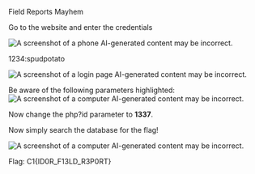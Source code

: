 Field Reports Mayhem

Go to the website and enter the credentials

![A screenshot of a phone AI-generated content may be
incorrect.](images/image1.png)

1234:spudpotato

![A screenshot of a login page AI-generated content may be
incorrect.](images/image2.png)

Be aware of the following parameters highlighted: ![A screenshot of a
computer AI-generated content may be
incorrect.](images/image3.png)

Now change the php?id parameter to **1337**.

Now simply search the database for the flag!

![A screenshot of a computer AI-generated content may be
incorrect.](images/image4.png)

Flag: C1{ID0R_F13LD_R3P0RT}


